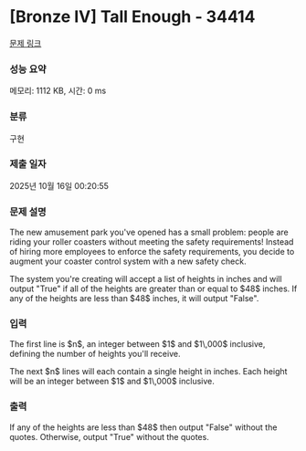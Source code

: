# [Bronze IV] Tall Enough - 34414 

[문제 링크](https://www.acmicpc.net/problem/34414) 

### 성능 요약

메모리: 1112 KB, 시간: 0 ms

### 분류

구현

### 제출 일자

2025년 10월 16일 00:20:55

### 문제 설명

<p>The new amusement park you've opened has a small problem: people are riding your roller coasters without meeting the safety requirements! Instead of hiring more employees to enforce the safety requirements, you decide to augment your coaster control system with a new safety check.</p>

<p>The system you're creating will accept a list of heights in inches and will output "True" if all of the heights are greater than or equal to $48$ inches. If any of the heights are less than $48$ inches, it will output "False".</p>

### 입력 

 <p>The first line is $n$, an integer between $1$ and $1\,000$ inclusive, defining the number of heights you'll receive.</p>

<p>The next $n$ lines will each contain a single height in inches. Each height will be an integer between $1$ and $1\,000$ inclusive.</p>

### 출력 

 <p>If any of the heights are less than $48$ then output "False" without the quotes. Otherwise, output "True" without the quotes.</p>

